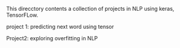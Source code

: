 This direcctory contents a collection of projects in NLP using keras, TensorFLow. 

project 1: predicting next word using tensor

Project2: exploring overfitting in NLP
